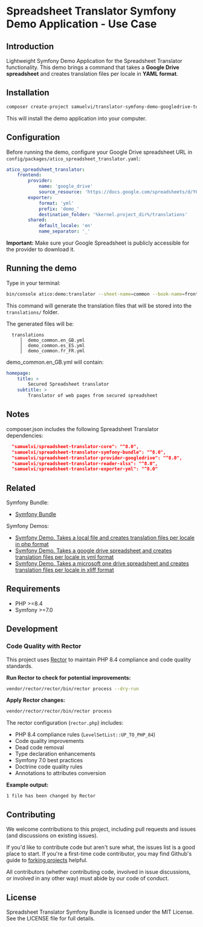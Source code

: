 Spreadsheet Translator Symfony Demo Application - Use Case
======================================================================================

Introduction
------------

Lightweight Symfony Demo Application for the Spreadsheet Translator functionality.
This demo brings a command that takes a **Google Drive spreadsheet** and creates translation files per locale in **YAML format**.

Installation
------------

```bash
composer create-project samuelvi/translator-symfony-demo-googledrive-to-yml
```

This will install the demo application into your computer.

Configuration
-------------

Before running the demo, configure your Google Drive spreadsheet URL in `config/packages/atico_spreadsheet_translator.yaml`:

```yaml
atico_spreadsheet_translator:
    frontend:
        provider:
            name: 'google_drive'
            source_resource: 'https://docs.google.com/spreadsheets/d/YOUR_SPREADSHEET_ID/edit#gid=0'
        exporter:
            format: 'yml'
            prefix: 'demo_'
            destination_folder: '%kernel.project_dir%/translations'
        shared:
            default_locale: 'en'
            name_separator: '_'
```

**Important:** Make sure your Google Spreadsheet is publicly accessible for the provider to download it.

Running the demo
---------

Type in your terminal:

```bash
bin/console atico:demo:translator --sheet-name=common --book-name=frontend
```

This command will generate the translation files that will be stored into the `translations/` folder.

The generated files will be:

```
  translations
     │  demo_common.en_GB.yml
     │  demo_common.es_ES.yml
     │  demo_common.fr_FR.yml
```

demo_common.en_GB.yml will contain:

```yaml
homepage:
    title: >
        Secured Spreadsheet translator
    subtitle: >
        Translator of web pages from secured spreadsheet
```

Notes
-----

composer.json includes the following Spreadsheet Translator dependencies:
```json
  "samuelvi/spreadsheet-translator-core": "^8.0",
  "samuelvi/spreadsheet-translator-symfony-bundle": "^8.0",
  "samuelvi/spreadsheet-translator-provider-googledrive": "^8.0",
  "samuelvi/spreadsheet-translator-reader-xlsx": "^8.0",
  "samuelvi/spreadsheet-translator-exporter-yml": "^8.0"
```

Related
------------

Symfony Bundle:
- <a href="https://github.com/samuelvi/spreadsheet-translator-symfony-bundle">Symfony Bundle</a>

Symfony Demos:

- <a href="https://github.com/samuelvi/translator-symfony-demo-local-file-to-php">Symfony Demo. Takes a local file and creates translation files per locale in php format</a>
- <a href="https://github.com/samuelvi/translator-symfony-demo-google-to-yml">Symfony Demo. Takes a google drive spreadsheet and creates translation files per locale in yml format</a>
- <a href="https://github.com/samuelvi/translator-symfony-demo-onedrive-to-xliff">Symfony Demo. Takes a microsoft one drive spreadsheet and creates translation files per locale in xliff format</a>


Requirements
------------

  * PHP >=8.4
  * Symfony >=7.0


Development
-----------

### Code Quality with Rector

This project uses [Rector](https://github.com/rectorphp/rector) to maintain PHP 8.4 compliance and code quality standards.

**Run Rector to check for potential improvements:**

```bash
vendor/rector/rector/bin/rector process --dry-run
```

**Apply Rector changes:**

```bash
vendor/rector/rector/bin/rector process
```

The rector configuration (`rector.php`) includes:
- PHP 8.4 compliance rules (`LevelSetList::UP_TO_PHP_84`)
- Code quality improvements
- Dead code removal
- Type declaration enhancements
- Symfony 7.0 best practices
- Doctrine code quality rules
- Annotations to attributes conversion

**Example output:**
```
1 file has been changed by Rector
```

Contributing
------------

We welcome contributions to this project, including pull requests and issues (and discussions on existing issues).

If you'd like to contribute code but aren't sure what, the issues list is a good place to start. If you're a first-time code contributor, you may find Github's guide to <a href="https://guides.github.com/activities/forking/">forking projects</a> helpful.

All contributors (whether contributing code, involved in issue discussions, or involved in any other way) must abide by our code of conduct.


License
-------

Spreadsheet Translator Symfony Bundle is licensed under the MIT License. See the LICENSE file for full details.

